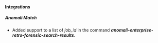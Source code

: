 #### Integrations
##### Anomali Match
- Added support to a list of *job_id* in the command ***anomali-enterprise-retro-forensic-search-results***.